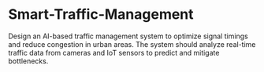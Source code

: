 # Smart-Traffic-Management
Design an AI-based traffic management system to optimize signal timings and reduce congestion in urban areas. The system should analyze real-time traffic data from cameras and IoT sensors to predict and mitigate bottlenecks.
